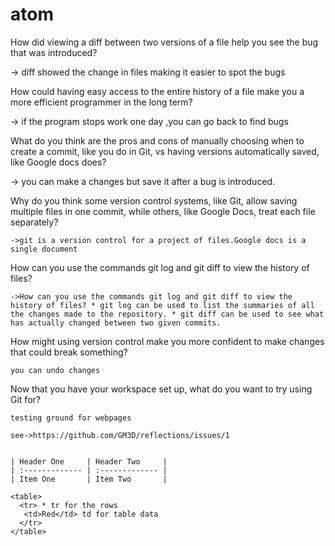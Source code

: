 # atom
How did viewing a diff between two versions of a file help you see the bug that
was introduced?

->  diff showed the change in files making it easier to spot the bugs

How could having easy access to the entire history of a file make you a more
efficient programmer in the long term?

->  if the program stops work one day ,you can go back to find bugs

What do you think are the pros and cons of manually choosing when to create a
commit, like you do in Git, vs having versions automatically saved, like Google
docs does?

->    you can make a changes but save it after a bug is introduced.

Why do you think some version control systems, like Git, allow saving multiple
files in one commit, while others, like Google Docs, treat each file separately?

    ->git is a version control for a project of files.Google docs is a single document

How can you use the commands git log and git diff to view the history of files?

    ->How can you use the commands git log and git diff to view the history of files? * git log can be used to list the summaries of all the changes made to the repository. * git diff can be used to see what has actually changed between two given commits.

How might using version control make you more confident to make changes that
could break something?

    you can undo changes

Now that you have your workspace set up, what do you want to try using Git for?

    testing ground for webpages

    see->https://github.com/GM3D/reflections/issues/1


    | Header One     | Header Two     |
    | :------------- | :------------- |
    | Item One       | Item Two       |

    <table>
      <tr> * tr for the rows
       <td>Red</td> td for table data
      </tr>
    </table>
